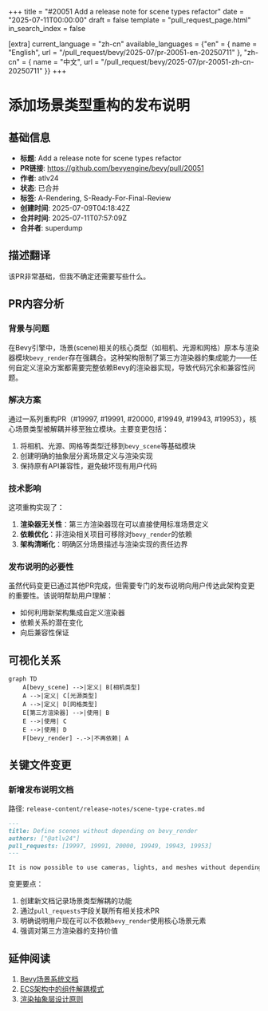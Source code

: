 +++
title = "#20051 Add a release note for scene types refactor"
date = "2025-07-11T00:00:00"
draft = false
template = "pull_request_page.html"
in_search_index = false

[extra]
current_language = "zh-cn"
available_languages = {"en" = { name = "English", url = "/pull_request/bevy/2025-07/pr-20051-en-20250711" }, "zh-cn" = { name = "中文", url = "/pull_request/bevy/2025-07/pr-20051-zh-cn-20250711" }}
+++

# 添加场景类型重构的发布说明

## 基础信息
- **标题**: Add a release note for scene types refactor
- **PR链接**: https://github.com/bevyengine/bevy/pull/20051
- **作者**: atlv24
- **状态**: 已合并
- **标签**: A-Rendering, S-Ready-For-Final-Review
- **创建时间**: 2025-07-09T04:18:42Z
- **合并时间**: 2025-07-11T07:57:09Z
- **合并者**: superdump

## 描述翻译
该PR非常基础，但我不确定还需要写些什么。

## PR内容分析

### 背景与问题
在Bevy引擎中，场景(scene)相关的核心类型（如相机、光源和网格）原本与渲染器模块`bevy_render`存在强耦合。这种架构限制了第三方渲染器的集成能力——任何自定义渲染方案都需要完整依赖Bevy的渲染器实现，导致代码冗余和兼容性问题。

### 解决方案
通过一系列重构PR（#19997, #19991, #20000, #19949, #19943, #19953），核心场景类型被解耦并移至独立模块。主要变更包括：
1. 将相机、光源、网格等类型迁移到`bevy_scene`等基础模块
2. 创建明确的抽象层分离场景定义与渲染实现
3. 保持原有API兼容性，避免破坏现有用户代码

### 技术影响
这项重构实现了：
1. **渲染器无关性**：第三方渲染器现在可以直接使用标准场景定义
2. **依赖优化**：非渲染相关项目可移除对`bevy_render`的依赖
3. **架构清晰化**：明确区分场景描述与渲染实现的责任边界

### 发布说明的必要性
虽然代码变更已通过其他PR完成，但需要专门的发布说明向用户传达此架构变更的重要性。该说明帮助用户理解：
- 如何利用新架构集成自定义渲染器
- 依赖关系的潜在变化
- 向后兼容性保证

## 可视化关系

```mermaid
graph TD
    A[bevy_scene] -->|定义| B[相机类型]
    A -->|定义| C[光源类型]
    A -->|定义| D[网格类型]
    E[第三方渲染器] -->|使用| B
    E -->|使用| C
    E -->|使用| D
    F[bevy_render] -.->|不再依赖| A
```

## 关键文件变更

### 新增发布说明文档
路径: `release-content/release-notes/scene-type-crates.md`

```markdown
---
title: Define scenes without depending on bevy_render
authors: ["@atlv24"]
pull_requests: [19997, 19991, 20000, 19949, 19943, 19953]
---

It is now possible to use cameras, lights, and meshes without depending on the Bevy renderer. This makes it possible for 3rd party custom renderers to be drop-in replacements for rendering existing scenes.
```

变更要点：
1. 创建新文档记录场景类型解耦的功能
2. 通过`pull_requests`字段关联所有相关技术PR
3. 明确说明用户现在可以不依赖`bevy_render`使用核心场景元素
4. 强调对第三方渲染器的支持价值

## 延伸阅读
1. [Bevy场景系统文档](https://bevyengine.org/learn/book/getting-started/scene/)
2. [ECS架构中的组件解耦模式](https://www.gamedeveloper.com/programming/component-based-entity-systems)
3. [渲染抽象层设计原则](https://zeux.io/2020/02/27/writing-an-efficient-vulkan-renderer/)